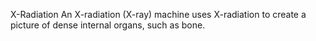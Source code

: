 X-Radiation
An X-radiation (X-ray) machine uses X-radiation to create a picture of dense internal organs, such as bone.

